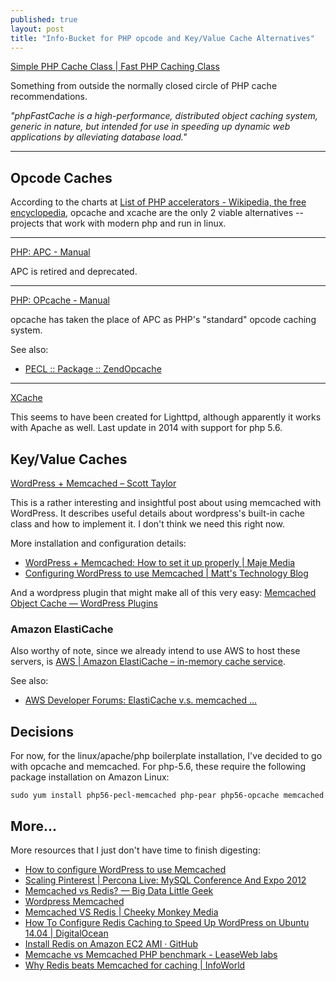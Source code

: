 ```yaml
---
published: true
layout: post
title: "Info-Bucket for PHP opcode and Key/Value Cache Alternatives"
---
```




[Simple PHP Cache Class | Fast PHP Caching Class](http://www.phpfastcache.com/)

Something from outside the normally closed circle of PHP cache recommendations.

*"phpFastCache is a high-performance, distributed object caching system, generic in nature, but intended for use in speeding up dynamic web applications by alleviating database load."*

---

## Opcode Caches

According to the charts at [List of PHP accelerators - Wikipedia, the free encyclopedia](https://en.wikipedia.org/wiki/List_of_PHP_accelerators#XCache), opcache and xcache are the only 2 viable alternatives -- projects that work with modern php and run in linux.

---

[PHP: APC - Manual](http://php.net/manual/en/book.apc.php)

APC is retired and deprecated.

---

[PHP: OPcache - Manual](http://php.net/manual/en/book.opcache.php)

opcache has taken the place of APC as PHP's "standard" opcode caching system.

See also:

* [PECL :: Package :: ZendOpcache](http://pecl.php.net/package/ZendOpcache)

---

[XCache](http://xcache.lighttpd.net/)

This seems to have been created for Lighttpd, although apparently it works with Apache as well. Last update in 2014 with support for php 5.6.


## Key/Value Caches

[WordPress + Memcached – Scott Taylor](http://scotty-t.com/2012/01/20/wordpress-memcached/)

This is a rather interesting and insightful post about using memcached with WordPress. It describes useful details about wordpress's built-in cache class and how to implement it. I don't think we need this right now.

More installation and configuration details:

* [WordPress + Memcached: How to set it up properly | Maje Media](https://majemedia.com/wordpress-memcached-how-to-set-it-up-properly/)
* [Configuring WordPress to use Memcached | Matt's Technology Blog](http://technology.mattrude.com/2011/11/configuring-wordpress-to-use-memcached/)

And a wordpress plugin that might make all of this very easy: [Memcached Object Cache — WordPress Plugins](https://wordpress.org/plugins/memcached/)

### Amazon ElastiCache

Also worthy of note, since we already intend to use AWS to host these servers, is [AWS | Amazon ElastiCache – in-memory cache service](https://aws.amazon.com/elasticache/).

See also:

* [AWS Developer Forums: ElastiCache v.s. memcached ...](https://forums.aws.amazon.com/thread.jspa?threadID=84311)



## Decisions

For now, for the linux/apache/php boilerplate installation, I've decided to go with opcache and memcached. For php-5.6, these require the following package installation on Amazon Linux:

```
sudo yum install php56-pecl-memcached php-pear php56-opcache memcached
```

## More...

More resources that I just don't have time to finish digesting:

* [How to configure WordPress to use Memcached](https://www.siteground.com/tutorials/supercacher/wordpress_memcached.htm)
* [Scaling Pinterest | Percona Live: MySQL Conference And Expo 2012](https://www.percona.com/live/mysql-conference-2012/sessions/scaling-pinterest)
* [Memcached vs Redis? — Big Data Little Geek](http://www.bigdatalittlegeek.com/blog/2014/3/25/memcached-vs-redis)
* [Wordpress Memcached](https://redislabs.com/wordpress-memcached)
* [Memcached VS Redis | Cheeky Monkey Media](http://cheekymonkeymedia.ca/blog/web-development/memcached-vs-redis)
* [How To Configure Redis Caching to Speed Up WordPress on Ubuntu 14.04 | DigitalOcean](https://www.digitalocean.com/community/tutorials/how-to-configure-redis-caching-to-speed-up-wordpress-on-ubuntu-14-04)
* [Install Redis on Amazon EC2 AMI · GitHub](https://gist.github.com/dstroot/2776679)
* [Memcache vs Memcached PHP benchmark - LeaseWeb labs](https://www.leaseweb.com/labs/2013/03/memcache-vs-memcached-php-benchmark/)
* [Why Redis beats Memcached for caching | InfoWorld](http://www.infoworld.com/article/2825890/application-development/why-redis-beats-memcached-for-caching.html)
